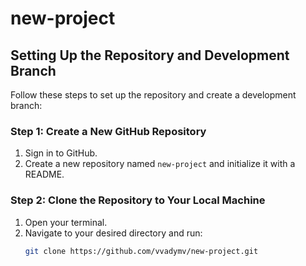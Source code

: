 # new-project

## Setting Up the Repository and Development Branch

Follow these steps to set up the repository and create a development branch:

### Step 1: Create a New GitHub Repository
1. Sign in to GitHub.
2. Create a new repository named `new-project` and initialize it with a README.

### Step 2: Clone the Repository to Your Local Machine
1. Open your terminal.
2. Navigate to your desired directory and run:
   ```sh
   git clone https://github.com/vvadymv/new-project.git
